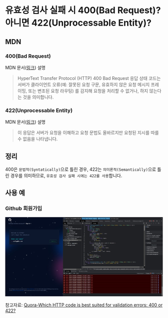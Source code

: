 # 유효성 검사 실패 시 400(Bad Request)? 아니면 422(Unprocessable Entity)?

## MDN

### 400(Bad Request)

MDN 문서([링크](https://developer.mozilla.org/ko/docs/Web/HTTP/Status/400)) 설명

> HyperText Transfer Protocol (HTTP) 400 Bad Request 응답 상태 코드는 서버가 클라이언트 오류(예: 잘못된 요청 구문, 유효하지 않은 요청 메시지 프레이밍, 또는 변조된 요청 라우팅) 를 감지해 요청을 처리할 수 없거나, 하지 않는다는 것을 의미합니다.

### 422(Unprocessable Entity)

MDN 문서([링크](https://developer.mozilla.org/ko/docs/Web/HTTP/Status/422)) 설명

> 이 응답은 서버가 요청을 이해하고 요청 문법도 올바르지만 요청된 지시를 따를 수 없음을 나타냅니다.

## 정리

400은 `문법적(Syntatically)`으로 틀린 경우, 422는 `의미론적(Semantically)`으로 틀린 경우를 의미하므로, `유효성 검사 실패 시에는 422를 사용`합니다.

## 사용 예

### Github 회원가입

![Github 회원가입 실패 화면](./img/validation_fail/sign_up_github.png)

참고자료: [Quora-Which HTTP code is best suited for validation errors: 400 or 422?](https://www.quora.com/Which-HTTP-code-is-best-suited-for-validation-errors-400-or-422)